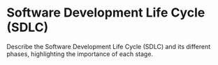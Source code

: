 # Software Development Life Cycle (SDLC)

Describe the Software Development Life Cycle (SDLC) and its different phases, highlighting the importance of each stage.